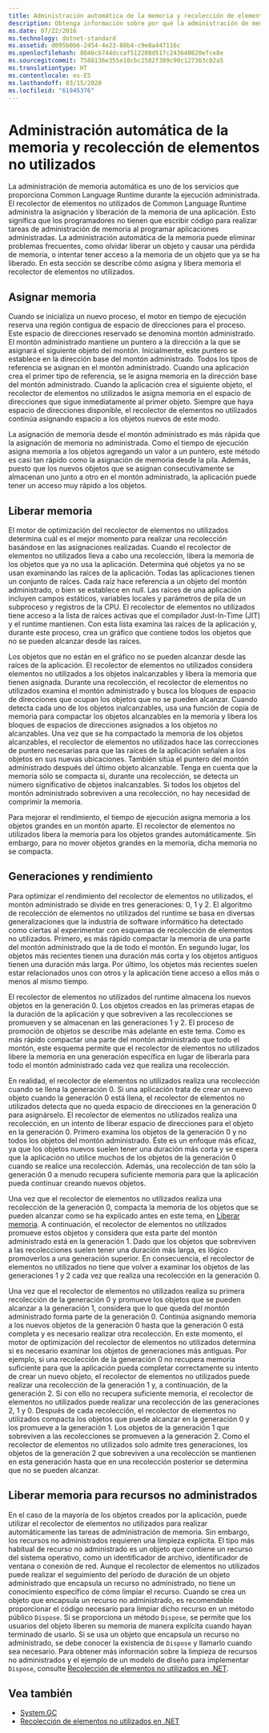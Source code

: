 ```yaml
---
title: Administración automática de la memoria y recolección de elementos no utilizados
description: Obtenga información sobre por qué la administración de memoria automática es uno de los servicios que proporciona Common Language Runtime durante la ejecución administrada.
ms.date: 07/22/2016
ms.technology: dotnet-standard
ms.assetid: d095b0b6-2454-4e23-80b4-c9e8a447116c
ms.openlocfilehash: 8046cb744dccaf512208d517c243640820efce8e
ms.sourcegitcommit: 7588136e355e10cbc2582f389c90c127363c02a5
ms.translationtype: HT
ms.contentlocale: es-ES
ms.lasthandoff: 03/15/2020
ms.locfileid: "61945376"
---
```

# <a name="automatic-memory-management-and-garbage-collection"></a>Administración automática de la memoria y recolección de elementos no utilizados

La administración de memoria automática es uno de los servicios que proporciona Common Language Runtime durante la ejecución administrada. El recolector de elementos no utilizados de Common Language Runtime administra la asignación y liberación de la memoria de una aplicación. Esto significa que los programadores no tienen que escribir código para realizar tareas de administración de memoria al programar aplicaciones administradas. La administración automática de la memoria puede eliminar problemas frecuentes, como olvidar liberar un objeto y causar una pérdida de memoria, o intentar tener acceso a la memoria de un objeto que ya se ha liberado. En esta sección se describe cómo asigna y libera memoria el recolector de elementos no utilizados.

## <a name="allocating-memory"></a>Asignar memoria

Cuando se inicializa un nuevo proceso, el motor en tiempo de ejecución reserva una región contigua de espacio de direcciones para el proceso. Este espacio de direcciones reservado se denomina montón administrado. El montón administrado mantiene un puntero a la dirección a la que se asignará el siguiente objeto del montón. Inicialmente, este puntero se establece en la dirección base del montón administrado. Todos los tipos de referencia se asignan en el montón administrado. Cuando una aplicación crea el primer tipo de referencia, se le asigna memoria en la dirección base del montón administrado. Cuando la aplicación crea el siguiente objeto, el recolector de elementos no utilizados le asigna memoria en el espacio de direcciones que sigue inmediatamente al primer objeto. Siempre que haya espacio de direcciones disponible, el recolector de elementos no utilizados continúa asignando espacio a los objetos nuevos de este modo.

La asignación de memoria desde el montón administrado es más rápida que la asignación de memoria no administrada. Como el tiempo de ejecución asigna memoria a los objetos agregando un valor a un puntero, este método es casi tan rápido como la asignación de memoria desde la pila. Además, puesto que los nuevos objetos que se asignan consecutivamente se almacenan uno junto a otro en el montón administrado, la aplicación puede tener un acceso muy rápido a los objetos.

## <a name="releasing-memory"></a>Liberar memoria

El motor de optimización del recolector de elementos no utilizados determina cuál es el mejor momento para realizar una recolección basándose en las asignaciones realizadas. Cuando el recolector de elementos no utilizados lleva a cabo una recolección, libera la memoria de los objetos que ya no usa la aplicación. Determina qué objetos ya no se usan examinando las raíces de la aplicación. Todas las aplicaciones tienen un conjunto de raíces. Cada raíz hace referencia a un objeto del montón administrado, o bien se establece en null. Las raíces de una aplicación incluyen campos estáticos, variables locales y parámetros de pila de un subproceso y registros de la CPU. El recolector de elementos no utilizados tiene acceso a la lista de raíces activas que el compilador Just-In-Time (JIT) y el runtime mantienen. Con esta lista examina las raíces de la aplicación y, durante este proceso, crea un gráfico que contiene todos los objetos que no se pueden alcanzar desde las raíces.

Los objetos que no están en el gráfico no se pueden alcanzar desde las raíces de la aplicación. El recolector de elementos no utilizados considera elementos no utilizados a los objetos inalcanzables y libera la memoria que tienen asignada. Durante una recolección, el recolector de elementos no utilizados examina el montón administrado y busca los bloques de espacio de direcciones que ocupan los objetos que no se pueden alcanzar. Cuando detecta cada uno de los objetos inalcanzables, usa una función de copia de memoria para compactar los objetos alcanzables en la memoria y libera los bloques de espacios de direcciones asignados a los objetos no alcanzables. Una vez que se ha compactado la memoria de los objetos alcanzables, el recolector de elementos no utilizados hace las correcciones de puntero necesarias para que las raíces de la aplicación señalen a los objetos en sus nuevas ubicaciones. También sitúa el puntero del montón administrado después del último objeto alcanzable. Tenga en cuenta que la memoria sólo se compacta si, durante una recolección, se detecta un número significativo de objetos inalcanzables. Si todos los objetos del montón administrado sobreviven a una recolección, no hay necesidad de comprimir la memoria.

Para mejorar el rendimiento, el tiempo de ejecución asigna memoria a los objetos grandes en un montón aparte. El recolector de elementos no utilizados libera la memoria para los objetos grandes automáticamente. Sin embargo, para no mover objetos grandes en la memoria, dicha memoria no se compacta.

## <a name="generations-and-performance"></a>Generaciones y rendimiento

Para optimizar el rendimiento del recolector de elementos no utilizados, el montón administrado se divide en tres generaciones: 0, 1 y 2. El algoritmo de recolección de elementos no utilizados del runtime se basa en diversas generalizaciones que la industria de software informático ha detectado como ciertas al experimentar con esquemas de recolección de elementos no utilizados. Primero, es más rápido compactar la memoria de una parte del montón administrado que la de todo el montón. En segundo lugar, los objetos más recientes tienen una duración más corta y los objetos antiguos tienen una duración más larga. Por último, los objetos más recientes suelen estar relacionados unos con otros y la aplicación tiene acceso a ellos más o menos al mismo tiempo.

El recolector de elementos no utilizados del runtime almacena los nuevos objetos en la generación 0. Los objetos creados en las primeras etapas de la duración de la aplicación y que sobreviven a las recolecciones se promueven y se almacenan en las generaciones 1 y 2. El proceso de promoción de objetos se describe más adelante en este tema. Como es más rápido compactar una parte del montón administrado que todo el montón, este esquema permite que el recolector de elementos no utilizados libere la memoria en una generación específica en lugar de liberarla para todo el montón administrado cada vez que realiza una recolección.

En realidad, el recolector de elementos no utilizados realiza una recolección cuando se llena la generación 0. Si una aplicación trata de crear un nuevo objeto cuando la generación 0 está llena, el recolector de elementos no utilizados detecta que no queda espacio de direcciones en la generación 0 para asignárselo. El recolector de elementos no utilizados realiza una recolección, en un intento de liberar espacio de direcciones para el objeto en la generación 0. Primero examina los objetos de la generación 0 y no todos los objetos del montón administrado. Éste es un enfoque más eficaz, ya que los objetos nuevos suelen tener una duración más corta y se espera que la aplicación no utilice muchos de los objetos de la generación 0 cuando se realice una recolección. Además, una recolección de tan sólo la generación 0 a menudo recupera suficiente memoria para que la aplicación pueda continuar creando nuevos objetos.

Una vez que el recolector de elementos no utilizados realiza una recolección de la generación 0, compacta la memoria de los objetos que se pueden alcanzar como se ha explicado antes en este tema, en [Liberar memoria](#releasing-memory). A continuación, el recolector de elementos no utilizados promueve estos objetos y considera que esta parte del montón administrado está en la generación 1. Dado que los objetos que sobreviven a las recolecciones suelen tener una duración más larga, es lógico promoverlos a una generación superior. En consecuencia, el recolector de elementos no utilizados no tiene que volver a examinar los objetos de las generaciones 1 y 2 cada vez que realiza una recolección en la generación 0.

Una vez que el recolector de elementos no utilizados realiza su primera recolección de la generación 0 y promueve los objetos que se pueden alcanzar a la generación 1, considera que lo que queda del montón administrado forma parte de la generación 0. Continúa asignando memoria a los nuevos objetos de la generación 0 hasta que la generación 0 está completa y es necesario realizar otra recolección. En este momento, el motor de optimización del recolector de elementos no utilizados determina si es necesario examinar los objetos de generaciones más antiguas. Por ejemplo, si una recolección de la generación 0 no recupera memoria suficiente para que la aplicación pueda completar correctamente su intento de crear un nuevo objeto, el recolector de elementos no utilizados puede realizar una recolección de la generación 1 y, a continuación, de la generación 2. Si con ello no recupera suficiente memoria, el recolector de elementos no utilizados puede realizar una recolección de las generaciones 2, 1 y 0. Después de cada recolección, el recolector de elementos no utilizados compacta los objetos que puede alcanzar en la generación 0 y los promueve a la generación 1. Los objetos de la generación 1 que sobreviven a las recolecciones se promueven a la generación 2. Como el recolector de elementos no utilizados solo admite tres generaciones, los objetos de la generación 2 que sobreviven a una recolección se mantienen en esta generación hasta que en una recolección posterior se determina que no se pueden alcanzar.

## <a name="releasing-memory-for-unmanaged-resources"></a>Liberar memoria para recursos no administrados

En el caso de la mayoría de los objetos creados por la aplicación, puede utilizar el recolector de elementos no utilizados para realizar automáticamente las tareas de administración de memoria. Sin embargo, los recursos no administrados requieren una limpieza explícita. El tipo más habitual de recurso no administrado es un objeto que contiene un recurso del sistema operativo, como un identificador de archivo, identificador de ventana o conexión de red. Aunque el recolector de elementos no utilizados puede realizar el seguimiento del período de duración de un objeto administrado que encapsula un recurso no administrado, no tiene un conocimiento específico de cómo limpiar el recurso. Cuando se crea un objeto que encapsula un recurso no administrado, es recomendable proporcionar el código necesario para limpiar dicho recurso en un método público `Dispose`. Si se proporciona un método `Dispose`, se permite que los usuarios del objeto liberen su memoria de manera explícita cuando hayan terminado de usarlo. Si se usa un objeto que encapsula un recurso no administrado, se debe conocer la existencia de `Dispose` y llamarlo cuando sea necesario. Para obtener más información sobre la limpieza de recursos no administrados y el ejemplo de un modelo de diseño para implementar `Dispose`, consulte [Recolección de elementos no utilizados en .NET](index.md).

## <a name="see-also"></a>Vea también

- [System.GC](xref:System.GC)
- [Recolección de elementos no utilizados en .NET](index.md)
